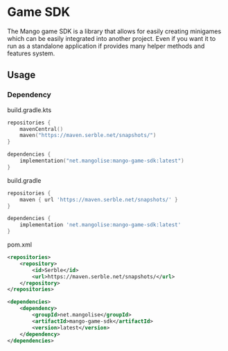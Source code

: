 # Game SDK

The Mango game SDK is a library that allows for easily creating minigames which can be easily integrated into
another project. Even if you want it to run as a standalone application if provides many helper methods and 
features system.

## Usage

### Dependency

build.gradle.kts
```kotlin
repositories {
    mavenCentral()
    maven("https://maven.serble.net/snapshots/")
}

dependencies {
    implementation("net.mangolise:mango-game-sdk:latest")
}
```

build.gradle
```groovy
repositories {
    maven { url 'https://maven.serble.net/snapshots/' }
}

dependencies {
    implementation 'net.mangolise:mango-game-sdk:latest'
}
```

pom.xml
```xml
<repositories>
    <repository>
        <id>Serble</id>
        <url>https://maven.serble.net/snapshots/</url>
    </repository>
</repositories>

<dependencies>
    <dependency>
        <groupId>net.mangolise</groupId>
        <artifactId>mango-game-sdk</artifactId>
        <version>latest</version>
    </dependency>
</dependencies>
```
